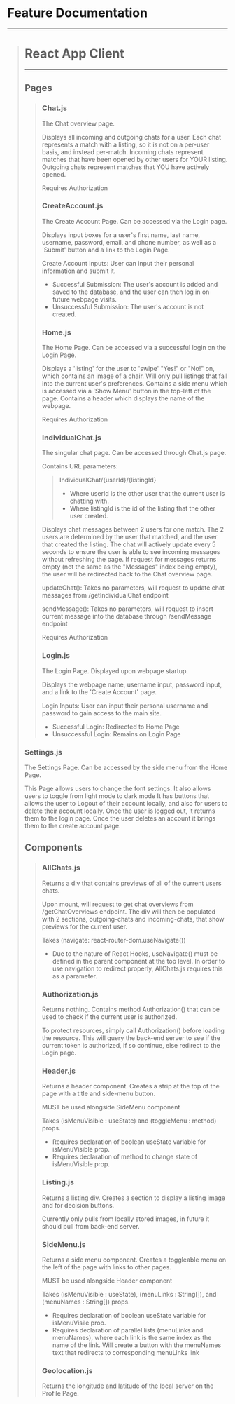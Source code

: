 # Feature Documentation
---
<blockquote>

# React App Client
---
## Pages
<blockquote>

### Chat.js
The Chat overview page.

Displays all incoming and outgoing chats for a user. Each chat represents a match with a listing, so it is not on a per-user basis, and instead per-match.
Incoming chats represent matches that have been opened by other users for YOUR listing.
Outgoing chats represent matches that YOU have actively opened.

Requires Authorization

### CreateAccount.js
The Create Account Page. Can be accessed via the Login page.

Displays input boxes for a user's first name, last name, username, password, email, and phone number, as well as a 'Submit' button and a link to the Login Page.

Create Account Inputs:
User can input their personal information and submit it.
- Successful Submission: The user's account is added and saved to the database, and the user can then log in on future webpage visits.
- Unsuccessful Submission: The user's account is not created.

### Home.js
The Home Page. Can be accessed via a successful login on the Login Page.

Displays a 'listing' for the user to 'swipe' "Yes!" or "No!" on, which contains an image of a chair.
Will only pull listings that fall into the current user's preferences.
Contains a side menu which is accessed via a 'Show Menu' button in the top-left of the page.
Contains a header which displays the name of the webpage.

Requires Authorization

### IndividualChat.js
The singular chat page. Can be accessed through Chat.js page.

Contains URL parameters:
<blockquote>

IndividualChat/{userId}/{listingId}
- Where userId is the other user that the current user is chatting with.
- Where listingId is the id of the listing that the other user created.

</blockquote>

Displays chat messages between 2 users for one match. The 2 users are determined by the user that matched, and the user that created the listing.
The chat will actively update every 5 seconds to ensure the user is able to see incoming messages without refreshing the page.
If request for messages returns empty (not the same as the "Messages" index being empty), the user will be redirected back to the Chat overview page.

updateChat(): Takes no parameters, will request to update chat messages from /getIndividualChat endpoint

sendMessage(): Takes no parameters, will request to insert current message into the database through /sendMessage endpoint

Requires Authorization

### Login.js
The Login Page. Displayed upon webpage startup.

Displays the webpage name, username input, password input, and a link to the 'Create Account' page.

Login Inputs:
User can input their personal username and password to gain access to the main site.
- Successful Login: Redirected to Home Page
- Unsuccessful Login: Remains on Login Page

</blockquote>

### Settings.js
The Settings Page. Can be accessed by the side menu from the Home Page.

This Page allows users to change the font settings.
It also allows users to toggle from light mode to dark mode
It has buttons that allows the user to Logout of their account locally, and also for users to delete their account locally.
Once the user is logged out, it returns them to the login page.
Once the user deletes an account it brings them to the create account page.

## Components
<blockquote>

### AllChats.js
Returns a div that contains previews of all of the current users chats.

Upon mount, will request to get chat overviews from /getChatOverviews endpoint. The div will then be populated with 2 sections, outgoing-chats and incoming-chats, that show previews for the current user.

Takes (navigate: react-router-dom.useNavigate())
- Due to the nature of React Hooks, useNavigate() must be defined in the parent component at the top level. In order to use navigation to redirect properly, AllChats.js requires this as a parameter.

### Authorization.js
Returns nothing. Contains method Authorization() that can be used to check if the current user is authorized.

To protect resources, simply call Authorization() before loading the resource.
This will query the back-end server to see if the current token is authorized, if so continue, else redirect to the Login page.

### Header.js
Returns a header component. Creates a strip at the top of the page with a title and side-menu button.

MUST be used alongside SideMenu component 

Takes (isMenuVisible : useState) and (toggleMenu : method) props.
- Requires declaration of boolean useState variable for isMenuVisible prop.
- Requires declaration of method to change state of isMenuVisible prop.

### Listing.js
Returns a listing div. Creates a section to display a listing image and for decision buttons.

Currently only pulls from locally stored images, in future it should pull from back-end server.

### SideMenu.js
Returns a side menu component. Creates a toggleable menu on the left of the page with links to other pages.

MUST be used alongside Header component

Takes (isMenuVisible : useState), (menuLinks : String[]), and (menuNames : String[]) props.
- Requires declaration of boolean useState variable for isMenuVisile prop.
- Requires declaration of parallel lists (menuLinks and menuNames), where each link is the same index as the name of the link. Will create a button with the    menuNames text that redirects to corresponding menuLinks link

### Geolocation.js
Returns the longitude and latitude of the local server on the Profile Page.

</blockquote>

</blockquote>
